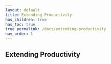 ```yaml
---
layout: default
title: Extending Productivity
has_children: true
has_toc: true
true permalink: /docs/extending-productivity
nav_order: 1
---
```


## Extending Productivity
